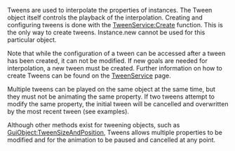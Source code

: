 Tweens are used to interpolate the properties of instances. The Tween object itself controls the playback of the interpolation. Creating and configuring tweens is done with the [TweenService:Create](https://developer.roblox.com/en-us/api-reference/function/TweenService/Create) function. This is the only way to create tweens. Instance.new cannot be used for this particular object.

Note that while the configuration of a tween can be accessed after a tween has been created, it can not be modified. If new goals are needed for interpolation, a new tween must be created. Further information on how to create Tweens can be found on the [TweenService](https://developer.roblox.com/en-us/api-reference/class/TweenService) page.

Multiple tweens can be played on the same object at the same time, but they must not be animating the same property. If two tweens attempt to modify the same property, the initial tween will be cancelled and overwritten by the most recent tween (see examples).

Although other methods exist for tweening objects, such as [GuiObject:TweenSizeAndPosition](https://developer.roblox.com/en-us/api-reference/function/GuiObject/TweenSizeAndPosition), Tweens allows multiple properties to be modified and for the animation to be paused and cancelled at any point.